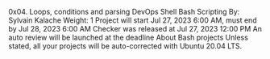 0x04. Loops, conditions and parsing
DevOps
Shell
Bash
Scripting
 By: Sylvain Kalache
 Weight: 1
 Project will start Jul 27, 2023 6:00 AM, must end by Jul 28, 2023 6:00 AM
 Checker was released at Jul 27, 2023 12:00 PM
 An auto review will be launched at the deadline
About Bash projects
Unless stated, all your projects will be auto-corrected with Ubuntu 20.04 LTS.
